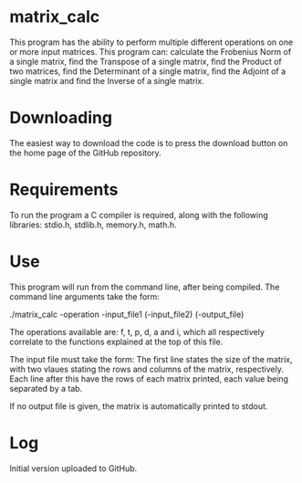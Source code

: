 # matrix_calc

This program has the ability to perform multiple different operations on one or more input matrices.
This program can: calculate the Frobenius Norm of a single matrix, find the Transpose of a single matrix, find the Product of two matrices, find the Determinant of a single matrix, find the Adjoint of a single matrix and find the Inverse of a single matrix.

# Downloading

The easiest way to download the code is to press the download button on the home page of the GitHub repository.

# Requirements

To run the program a C compiler is required, along with the following libraries: stdio.h, stdlib.h, memory.h, math.h.

# Use

This program will run from the command line, after being compiled. 
The command line arguments take the form:

./matrix_calc -operation -input_file1 (-input_file2) (-output_file)

The operations available are: f, t, p, d, a and i, which all respectively correlate to the functions explained at the top of this file.

The input file must take the form:
The first line states the size of the matrix, with two vlaues stating the rows and columns of the matrix, respectively.
Each line after this have the rows of each matrix printed, each value being separated by a tab.

If no output file is given, the matrix is automatically printed to stdout.

# Log

Initial version uploaded to GitHub.
